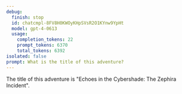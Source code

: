 ```yaml
---
debug:
  finish: stop
  id: chatcmpl-8FV8H0KWOyKHpSVsR2O1KYnw9YpHt
  model: gpt-4-0613
  usage:
    completion_tokens: 22
    prompt_tokens: 6370
    total_tokens: 6392
isolated: false
prompt: What is the title of this adventure?
---
```

The title of this adventure is "Echoes in the Cybershade: The Zephira Incident".